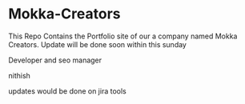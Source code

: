 # Mokka-Creators
This Repo Contains the Portfolio site of our a company named Mokka Creators. Update will be done soon within this sunday 



Developer and seo manager

nithish 

updates would be done on jira tools
